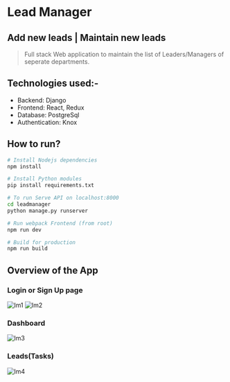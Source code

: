 # Lead Manager
## Add new leads | Maintain new leads

> Full stack Web application to maintain the list of Leaders/Managers of seperate departments.

## Technologies used:-
- Backend: Django
- Frontend: React, Redux
- Database: PostgreSql
- Authentication: Knox

## How to run?

```bash
# Install Nodejs dependencies
npm install

# Install Python modules
pip install requirements.txt

# To run Serve API on localhost:8000
cd leadmanager
python manage.py runserver

# Run webpack Frontend (from root)
npm run dev

# Build for production
npm run build
```

## Overview of the App

### Login or Sign Up page
![lm1](https://github.com/siddarth-ba-72/Leads-Managers/assets/84430963/bf7942f5-1df1-4252-9f3a-59d39c2aec2b)
![lm2](https://github.com/siddarth-ba-72/Leads-Managers/assets/84430963/0d1c7f38-6f0a-4b3e-b82e-b8c60397ddaa)

### Dashboard
![lm3](https://github.com/siddarth-ba-72/Leads-Managers/assets/84430963/55a8ad64-d000-4b00-a4ee-2256057909f8)

### Leads(Tasks)
![lm4](https://github.com/siddarth-ba-72/Leads-Managers/assets/84430963/a2bba008-ec14-4163-875d-7d852df1dde9)

